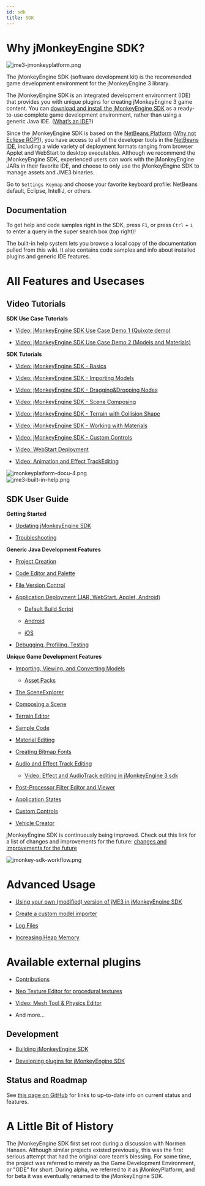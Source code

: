 ```yaml
---
id: sdk
title: SDK
---
```

# Why jMonkeyEngine SDK?

![jme3-jmonkeyplatform.png](/wikidemo/images/sdk/jme3-jmonkeyplatform.png)

The jMonkeyEngine SDK (software development kit) is the recommended game
development environment for the jMonkeyEngine 3 library.

The jMonkeyEngine SDK is an integrated development environment (IDE)
that provides you with unique plugins for creating jMonkeyEngine 3 game
content. You can [download and install the jMonkeyEngine
SDK](https://github.com/jMonkeyEngine/sdk/releases/tag/3.1-stable-FINAL)
as a ready-to-use complete game development environment, rather than
using a generic Java IDE. ([What’s an
IDE](jme3/beginner/what_s_an_ide)?)

Since the jMonkeyEngine SDK is based on the [NetBeans
Platform](http://platform.netbeans.org/) ([Why not Eclipse
RCP?](sdk/whynoteclipse)), you have access to all of the developer
tools in the [NetBeans IDE](http://www.netbeans.org/), including a wide
variety of deployment formats ranging from browser Applet and WebStart
to desktop executables. Although we recommend the jMonkeyEngine SDK,
experienced users can work with the jMonkeyEngine JARs in their favorite
IDE, and choose to only use the jMonkeyEngine SDK to manage assets and
JME3 binaries.

<div class="tip">

Go to `Settings Keymap` and choose your favorite keyboard profile:
NetBeans default, Eclipse, IntelliJ, or others.

</div>

## Documentation

<div class="tip">

To get help and code samples right in the SDK, press `F1`, or press
`Ctrl` + `i` to enter a query in the super search box (top right)\!

</div>

The built-in help system lets you browse a local copy of the
documentation pulled from this wiki. It also contains code samples and
info about installed plugins and generic IDE features.

# All Features and Usecases

## Video Tutorials

**SDK Use Case Tutorials**

  - [Video: jMonkeyEngine SDK Use Case Demo 1 (Quixote
    demo)](http://www.youtube.com/watch?v=-OzRZscLlHY)

  - [Video: jMonkeyEngine SDK Use Case Demo 2 (Models and
    Materials)](http://www.youtube.com/watch?v=6-YWxD3JByE)

**SDK Tutorials**

  - [Video: jMonkeyEngine SDK -
    Basics](http://www.youtube.com/watch?v=M1_0pbeyJzI)

  - [Video: jMonkeyEngine SDK - Importing
    Models](http://www.youtube.com/watch?v=nL7woH40i5c)

  - [Video: jMonkeyEngine SDK - Dragging\&Dropping
    Nodes](http://www.youtube.com/watch?v=DUmgAjiNzhY)

  - [Video: jMonkeyEngine SDK - Scene
    Composing](http://www.youtube.com/watch?v=ntPAmtsQ6eM)

  - [Video: jMonkeyEngine SDK - Terrain with Collision
    Shape](http://www.youtube.com/watch?v=zgPV3W6dD4s)

  - [Video: jMonkeyEngine SDK - Working with
    Materials](http://www.youtube.com/watch?v=Feu3-mrpolc)

  - [Video: jMonkeyEngine SDK - Custom
    Controls](http://www.youtube.com/watch?v=MNDiZ9YHIpM)

  - [Video: WebStart
    Deployment](http://www.youtube.com/watch?v=oZnssg8TBWQ)

  - [Video: Animation and Effect
    TrackEditing](http://www.youtube.com/watch?v=D7JM4VMKqPc)

![jmonkeyplatform-docu-4.png](/wikidemo/images/sdk/jmonkeyplatform-docu-4.png)  
![jme3-built-in-help.png](/wikidemo/images/jme3-built-in-help.png)

## SDK User Guide

**Getting Started**

  - [Updating jMonkeyEngine SDK](sdk/update_center)

  - [Troubleshooting](sdk/troubleshooting)

**Generic Java Development Features**

  - [Project Creation](sdk/project_creation)

  - [Code Editor and Palette](sdk/code_editor)

  - [File Version Control](sdk/version_control)

  - [Application Deployment (JAR, WebStart, Applet,
    Android)](sdk/application_deployment)
    
      - [Default Build Script](sdk/default_build_script)
    
      - [Android](jme3/android)
    
      - [iOS](jme3/ios)

  - [Debugging, Profiling, Testing](sdk/debugging_profiling_testing)

**Unique Game Development Features**

  - [Importing, Viewing, and Converting
    Models](sdk/model_loader_and_viewer)
    
      - [Asset Packs](sdk/asset_packs)

  - [The SceneExplorer](sdk/scene_explorer)

  - [Composing a Scene](sdk/scene_composer)

  - [Terrain Editor](sdk/terrain_editor)

  - [Sample Code](sdk/sample_code)

  - [Material Editing](sdk/material_editing)

  - [Creating Bitmap Fonts](sdk/font_creation)

  - [Audio and Effect Track
    Editing](https://hub.jmonkeyengine.org/t/effecttrack-and-audiotrack-editing-in-the-sdk/23378)
     
    
      - [Video: Effect and AudioTrack editing in jMonkeyEngine 3
        sdk](https://www.youtube.com/watch?v=D7JM4VMKqPc)

  - [Post-Processor Filter Editor and Viewer](sdk/filters)

  - [Application States](jme3/advanced/application_states)

  - [Custom Controls](jme3/advanced/custom_controls)

  - [Vehicle Creator](sdk/vehicle_creator)

<div class="note">

jMonkeyEngine SDK is continuously being improved. Check out this link
for a list of changes and improvements for the future: [changes and
improvements for the
future](https://github.com/jMonkeyEngine/jmonkeyengine/issues/198)

</div>

![jmonkey-sdk-workflow.png](/wikidemo/images/jme3/jmonkey-sdk-workflow.png)

# Advanced Usage

  - [Using your own (modified) version of jME3 in jMonkeyEngine
    SDK](sdk/use_own_jme)

  - [Create a custom model importer](sdk/development/model_loader)

  - [Log Files](sdk/log_files)

  - [Increasing Heap Memory](sdk/increasing_heap_memory)

# Available external plugins

  - [Contributions](jme3/contributions)

  - [Neo Texture Editor for procedural textures](sdk/neotexture)

  - [Video: Mesh Tool & Physics
    Editor](http://www.youtube.com/watch?v=yS9a9o4WzL8)

  - And more…

## Development

  - [Building jMonkeyEngine SDK](sdk/build_platform)

  - [Developing plugins for jMonkeyEngine SDK](sdk/development)

## Status and Roadmap

See [this page on
GitHub](https://github.com/jMonkeyEngine/jmonkeyengine/labels/roadmap)
for links to up-to-date info on current status and features.

# A Little Bit of History

The jMonkeyEngine SDK first set root during a discussion with Normen
Hansen. Although similar projects existed previously, this was the first
serious attempt that had the original core team’s blessing. For some
time, the project was referred to merely as the Game Development
Environment, or "GDE" for short. During alpha, we referred to it as
jMonkeyPlatform, and for beta it was eventually renamed to the
jMonkeyEngine SDK.
